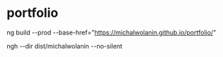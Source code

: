 # portfolio

ng build --prod --base-href="https://michalwolanin.github.io/portfolio/"

ngh --dir dist/michalwolanin --no-silent
